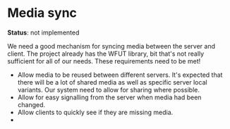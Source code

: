 # Media sync

__Status__: not implemented


We need a good mechanism for syncing media between the server and client. The project already has the WFUT library, bit that's not really sufficient for all of our needs. These requirements need to be
met!

* Allow media to be reused between different servers. It's expected that there will be a lot of shared media as well as specific server local variants. Our system need to allow for sharing where
  possible.
* Allow for easy signalling from the server when media had been changed.
* Allow clients to quickly see if they are missing media.
* 
